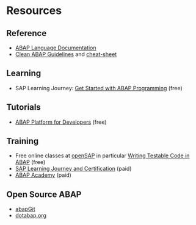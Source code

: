 # Resources

## Reference

* [ABAP Language Documentation](https://help.sap.com/doc/abapdocu_latest_index_htm/latest/en-US/index.htm)
* [Clean ABAP Guidelines](https://github.com/SAP/styleguides/blob/main/clean-abap/CleanABAP.md) and [cheat-sheet](https://github.com/SAP/styleguides/blob/main/clean-abap/cheat-sheet/CheatSheet.md)

## Learning

* SAP Learning Journey: [Get Started with ABAP Programming](https://learning.sap.com/learning-journey/get-started-with-abap-programming-on-sap-btp) (free)

## Tutorials

* [ABAP Platform for Developers](https://developers.sap.com/topics/abap-platform.html) (free)

## Training

* Free online classes at [openSAP](https://open.sap.com/courses?q=abap) in particular [Writing Testable Code in ABAP](https://open.sap.com/courses/wtc1) (free)
* [SAP Learning Journey and Certification](https://training.sap.com/trainingpath/Database+&+Technology-Development-ABAP+Core) (paid)
* [ABAP Academy](https://abapacademy.com/) (paid)

## Open Source ABAP

* [abapGit](https://abapgit.org)
* [dotabap.org](https://dotabap.org)
